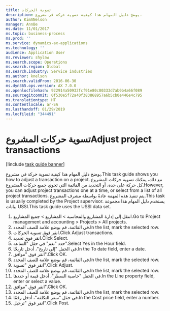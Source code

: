 ```yaml
---
title: تسوية الحركات
description: يوضح دليل المهام هذا كيفية تسوية حركة في مشروع.
author: KimANelson
manager: AnnBe
ms.date: 11/01/2017
ms.topic: business-process
ms.prod: ''
ms.service: dynamics-ax-applications
ms.technology: ''
audience: Application User
ms.reviewer: shylaw
ms.search.scope: Operations
ms.search.region: Global
ms.search.industry: Service industries
ms.author: knelson
ms.search.validFrom: 2016-06-30
ms.dyn365.ops.version: AX 7.0.0
ms.openlocfilehash: 922914a50932fcf91e80c80333d7ab0b4a66f089
ms.sourcegitcommit: 0f530e5f72a40f383868957a6b5cb0e446e4c795
ms.translationtype: HT
ms.contentlocale: ar-SA
ms.lasthandoff: 01/29/2019
ms.locfileid: "344491"
---
```

# <a name="adjust-project-transactions"></a><span data-ttu-id="38c7a-103">تسوية حركات المشروع</span><span class="sxs-lookup"><span data-stu-id="38c7a-103">Adjust project transactions</span></span>

[!include [task guide banner](../../includes/task-guide-banner.md)]

<span data-ttu-id="38c7a-104">يوضح دليل المهام هذا كيفية تسوية حركة في مشروع.</span><span class="sxs-lookup"><span data-stu-id="38c7a-104">This task guide shows you how to adjust a transaction on a project.</span></span> <span data-ttu-id="38c7a-105">مع ذلك، يمكنك تسوية حركات المشروع كل حركة على حدة، أو التحديد من القائمة التي تحوي جميع حركات المشروع.</span><span class="sxs-lookup"><span data-stu-id="38c7a-105">However, you can adjust project transactions one at a time, or select from a list of all project transactions.</span></span> <span data-ttu-id="38c7a-106">يتم تنفيذ هذه المهمة عادةً بواسطة مشرف المشروع.</span><span class="sxs-lookup"><span data-stu-id="38c7a-106">This task is usually completed by the Project supervisor.</span></span> <span data-ttu-id="38c7a-107">يستخدم دليل المهام هذا مجموعة بيانات USSI.</span><span class="sxs-lookup"><span data-stu-id="38c7a-107">This task guide uses the USSI data set.</span></span>

1. <span data-ttu-id="38c7a-108">انتقل إلى إدارة المشاريع والمحاسبة > المشاريع > جميع المشاريع.</span><span class="sxs-lookup"><span data-stu-id="38c7a-108">Go to Project management and accounting > Projects > All projects.</span></span> 
2. <span data-ttu-id="38c7a-109">في القائمة، قم بوضع علامة للصف المحدد.</span><span class="sxs-lookup"><span data-stu-id="38c7a-109">In the list, mark the selected row.</span></span> 
3. <span data-ttu-id="38c7a-110">انقر فوق تسوية الحركات.</span><span class="sxs-lookup"><span data-stu-id="38c7a-110">Click Adjust transactions.</span></span> 
4. <span data-ttu-id="38c7a-111">انقر فوق تحديد.</span><span class="sxs-lookup"><span data-stu-id="38c7a-111">Click Select.</span></span> 
5. <span data-ttu-id="38c7a-112">حدد "نعم" في حقل "الساعة".</span><span class="sxs-lookup"><span data-stu-id="38c7a-112">Select Yes in the Hour field.</span></span> 
6. <span data-ttu-id="38c7a-113">في الحقل "إلى تاريخ"، أدخل تاريخًا.</span><span class="sxs-lookup"><span data-stu-id="38c7a-113">In the To date field, enter a date.</span></span> 
7. <span data-ttu-id="38c7a-114">انقر فوق "موافق".</span><span class="sxs-lookup"><span data-stu-id="38c7a-114">Click OK.</span></span> 
8. <span data-ttu-id="38c7a-115">في القائمة، قم بوضع علامة للصف المحدد.</span><span class="sxs-lookup"><span data-stu-id="38c7a-115">In the list, mark the selected row.</span></span> 
9. <span data-ttu-id="38c7a-116">انقر فوق "تسوية".</span><span class="sxs-lookup"><span data-stu-id="38c7a-116">Click Adjust.</span></span> 
10. <span data-ttu-id="38c7a-117">في القائمة، قم بوضع علامة للصف المحدد.</span><span class="sxs-lookup"><span data-stu-id="38c7a-117">In the list, mark the selected row.</span></span> 
11. <span data-ttu-id="38c7a-118">في الحقل "خاصية السطر"، أدخل قيمة أو حددها.</span><span class="sxs-lookup"><span data-stu-id="38c7a-118">In the Line property field, enter or select a value.</span></span> 
12. <span data-ttu-id="38c7a-119">انقر فوق "موافق".</span><span class="sxs-lookup"><span data-stu-id="38c7a-119">Click OK.</span></span> 
13. <span data-ttu-id="38c7a-120">في القائمة، قم بوضع علامة للصف المحدد.</span><span class="sxs-lookup"><span data-stu-id="38c7a-120">In the list, mark the selected row.</span></span> 
14. <span data-ttu-id="38c7a-121">في حقل "سعر التكلفة"، أدخل رقمًا.</span><span class="sxs-lookup"><span data-stu-id="38c7a-121">In the Cost price field, enter a number.</span></span> 
15. <span data-ttu-id="38c7a-122">انقر فوق "ترحيل".</span><span class="sxs-lookup"><span data-stu-id="38c7a-122">Click Post.</span></span> 
